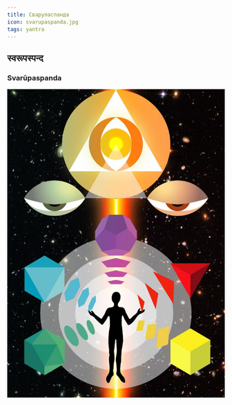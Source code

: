 ```yaml
---
title: Сварупаспанда
icon: svarupaspanda.jpg
tags: yantra
---
```


## स्वरूपस्पन्द
### Svarūpaspanda

![svarupaspanda](./svarupaspanda.jpg)
